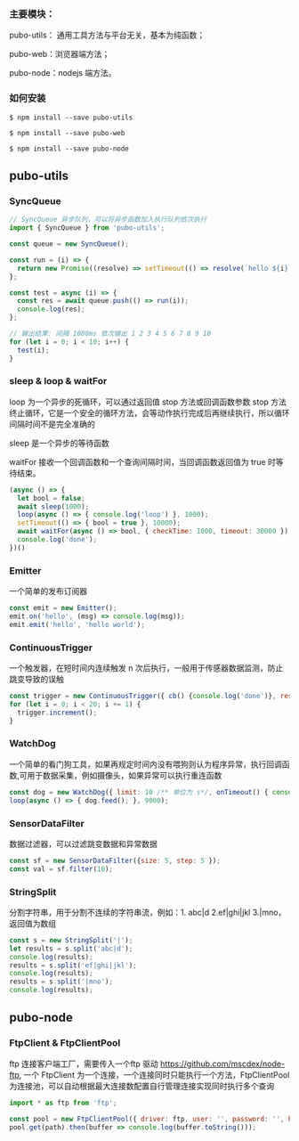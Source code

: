 ### 主要模块：
pubo-utils： 通用工具方法与平台无关，基本为纯函数；

pubo-web：浏览器端方法；

pubo-node：nodejs 端方法。

### 如何安装

`$ npm install --save pubo-utils`

`$ npm install --save pubo-web`

`$ npm install --save pubo-node`

## pubo-utils
### SyncQueue

```javascript
// SyncQueue 异步队列，可以将异步函数加入执行队列依次执行
import { SyncQueue } from 'pubo-utils';

const queue = new SyncQueue();

const run = (i) => {
  return new Promise((resolve) => setTimeout(() => resolve(`hello ${i}`), 1000));
};

const test = async (i) => {
  const res = await queue.push(() => run(i));
  console.log(res);
};

// 输出结果: 间隔 1000ms 依次输出 1 2 3 4 5 6 7 8 9 10
for (let i = 0; i < 10; i++) {
  test(i);
}
```
### sleep & loop & waitFor

loop 为一个异步的死循环，可以通过返回值 stop 方法或回调函数参数 stop 方法终止循环，它是一个安全的循环方法，会等动作执行完成后再继续执行，所以循环间隔时间不是完全准确的

sleep 是一个异步的等待函数

waitFor 接收一个回调函数和一个查询间隔时间，当回调函数返回值为 true 时等待结束。

```javascript
(async () => {
  let bool = false;
  await sleep(1000);
  loop(async () => { console.log('loop') }, 1000);
  setTimeout(() => { bool = true }, 10000);
  await waitFor(async () => bool, { checkTime: 1000, timeout: 30000 });
  console.log('done');
})()
```

### Emitter
一个简单的发布订阅器

```javascript
const emit = new Emitter();
emit.on('hello', (msg) => console.log(msg));
emit.emit('hello', 'hello world');
```

### ContinuousTrigger
一个触发器，在短时间内连续触发 n 次后执行，一般用于传感器数据监测，防止跳变导致的误触
```javascript
const trigger = new ContinuousTrigger({ cb() {console.log('done')}, resetTime: 5000, count: 10 });
for (let i = 0; i < 20; i += 1) {
  trigger.increment();
}
```

### WatchDog
一个简单的看门狗工具，如果再规定时间内没有喂狗则认为程序异常，执行回调函数,可用于数据采集，例如摄像头，如果异常可以执行重连函数
```javascript
const dog = new WatchDog({ limit: 10 /** 单位为 s*/, onTimeout() { console.log('done') } });
loop(async () => { dog.feed(); }, 9000);
```

### SensorDataFilter
数据过滤器，可以过滤跳变数据和异常数据
```javascript
const sf = new SensorDataFilter({size: 5, step: 5 });
const val = sf.filter(10);
```

### StringSplit
分割字符串，用于分割不连续的字符串流，例如：1. abc|d 2.ef|ghi|jkl 3.|mno，返回值为数组
```javascript
const s = new StringSplit('|');
let results = s.split('abc|d');
console.log(results);
results = s.split('ef|ghi|jkl');
console.log(results);
results = s.split('|mno');
console.log(results);
```

## pubo-node
### FtpClient & FtpClientPool
ftp 连接客户端工厂，需要传入一个ftp 驱动 https://github.com/mscdex/node-ftp, 一个 FtpClient 为一个连接，一个连接同时只能执行一个方法，FtpClientPool 为连接池，可以自动根据最大连接数配置自行管理连接实现同时执行多个查询
```javascript
import * as ftp from 'ftp';

const pool = new FtpClientPool({ driver: ftp, user: '', password: '', host: '', port: '' });
pool.get(path).then(buffer => console.log(buffer.toString()));
```
